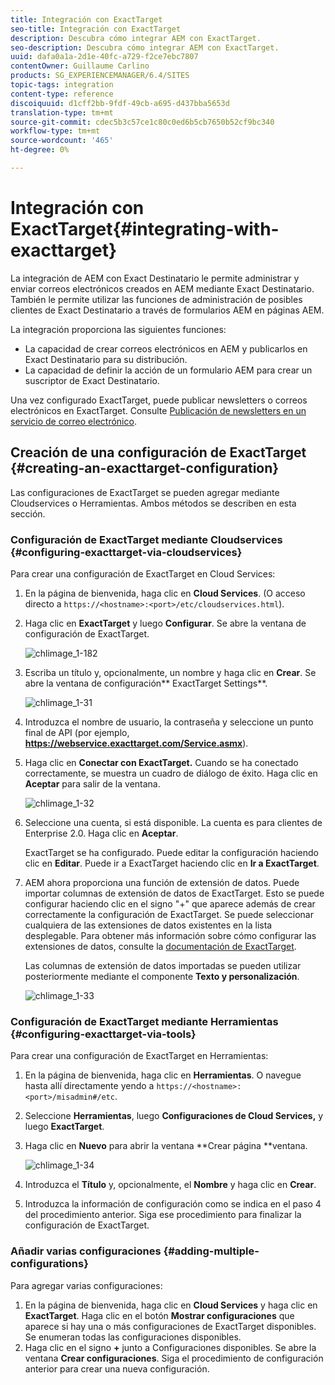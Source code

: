 ```yaml
---
title: Integración con ExactTarget
seo-title: Integración con ExactTarget
description: Descubra cómo integrar AEM con ExactTarget.
seo-description: Descubra cómo integrar AEM con ExactTarget.
uuid: dafa0a1a-2d1e-40fc-a729-f2ce7ebc7807
contentOwner: Guillaume Carlino
products: SG_EXPERIENCEMANAGER/6.4/SITES
topic-tags: integration
content-type: reference
discoiquuid: d1cff2bb-9fdf-49cb-a695-d437bba5653d
translation-type: tm+mt
source-git-commit: cdec5b3c57ce1c80c0ed6b5cb7650b52cf9bc340
workflow-type: tm+mt
source-wordcount: '465'
ht-degree: 0%

---
```



# Integración con ExactTarget{#integrating-with-exacttarget}

La integración de AEM con Exact Destinatario le permite administrar y enviar correos electrónicos creados en AEM mediante Exact Destinatario. También le permite utilizar las funciones de administración de posibles clientes de Exact Destinatario a través de formularios AEM en páginas AEM.

La integración proporciona las siguientes funciones:

* La capacidad de crear correos electrónicos en AEM y publicarlos en Exact Destinatario para su distribución.
* La capacidad de definir la acción de un formulario AEM para crear un suscriptor de Exact Destinatario.

Una vez configurado ExactTarget, puede publicar newsletters o correos electrónicos en ExactTarget. Consulte [Publicación de newsletters en un servicio de correo electrónico](/help/sites-authoring/personalization.md).

## Creación de una configuración de ExactTarget {#creating-an-exacttarget-configuration}

Las configuraciones de ExactTarget se pueden agregar mediante Cloudservices o Herramientas. Ambos métodos se describen en esta sección.

### Configuración de ExactTarget mediante Cloudservices {#configuring-exacttarget-via-cloudservices}

Para crear una configuración de ExactTarget en Cloud Services:

1. En la página de bienvenida, haga clic en **Cloud Services**. (O acceso directo a `https://<hostname>:<port>/etc/cloudservices.html`).
1. Haga clic en **ExactTarget** y luego **Configurar**. Se abre la ventana de configuración de ExactTarget.

   ![chlimage_1-182](assets/chlimage_1-182.png)

1. Escriba un título y, opcionalmente, un nombre y haga clic en **Crear**. Se abre la ventana de configuración** ExactTarget Settings**.

   ![chlimage_1-31](assets/chlimage_1-31.jpeg)

1. Introduzca el nombre de usuario, la contraseña y seleccione un punto final de API (por ejemplo, **https://webservice.exacttarget.com/Service.asmx**).
1. Haga clic en **Conectar con ExactTarget.** Cuando se ha conectado correctamente, se muestra un cuadro de diálogo de éxito. Haga clic en **Aceptar** para salir de la ventana.

   ![chlimage_1-32](assets/chlimage_1-32.jpeg)

1. Seleccione una cuenta, si está disponible. La cuenta es para clientes de Enterprise 2.0. Haga clic en **Aceptar**.

   ExactTarget se ha configurado. Puede editar la configuración haciendo clic en **Editar**. Puede ir a ExactTarget haciendo clic en **Ir a ExactTarget**.

1. AEM ahora proporciona una función de extensión de datos. Puede importar columnas de extensión de datos de ExactTarget. Esto se puede configurar haciendo clic en el signo &quot;+&quot; que aparece además de crear correctamente la configuración de ExactTarget. Se puede seleccionar cualquiera de las extensiones de datos existentes en la lista desplegable. Para obtener más información sobre cómo configurar las extensiones de datos, consulte la [documentación de ExactTarget](https://help.exacttarget.com/en/documentation/exacttarget/subscribers/data_extensions_and_data_relationships).

   Las columnas de extensión de datos importadas se pueden utilizar posteriormente mediante el componente **Texto y personalización**.

   ![chlimage_1-33](assets/chlimage_1-33.jpeg)

### Configuración de ExactTarget mediante Herramientas {#configuring-exacttarget-via-tools}

Para crear una configuración de ExactTarget en Herramientas:

1. En la página de bienvenida, haga clic en **Herramientas**. O navegue hasta allí directamente yendo a `https://<hostname>:<port>/misadmin#/etc`.
1. Seleccione **Herramientas**, luego **Configuraciones de Cloud Services,** y luego **ExactTarget**.
1. Haga clic en **Nuevo** para abrir la ventana **Crear página **ventana.

   ![chlimage_1-34](assets/chlimage_1-34.jpeg)

1. Introduzca el **Título** y, opcionalmente, el **Nombre** y haga clic en **Crear**.
1. Introduzca la información de configuración como se indica en el paso 4 del procedimiento anterior. Siga ese procedimiento para finalizar la configuración de ExactTarget.

### Añadir varias configuraciones {#adding-multiple-configurations}

Para agregar varias configuraciones:

1. En la página de bienvenida, haga clic en **Cloud Services** y haga clic en **ExactTarget**. Haga clic en el botón **Mostrar configuraciones** que aparece si hay una o más configuraciones de ExactTarget disponibles. Se enumeran todas las configuraciones disponibles.
1. Haga clic en el signo **+** junto a Configuraciones disponibles. Se abre la ventana **Crear configuraciones**. Siga el procedimiento de configuración anterior para crear una nueva configuración.

